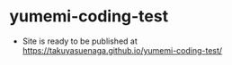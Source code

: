 # yumemi-coding-test

- Site is ready to be published at https://takuyasuenaga.github.io/yumemi-coding-test/
